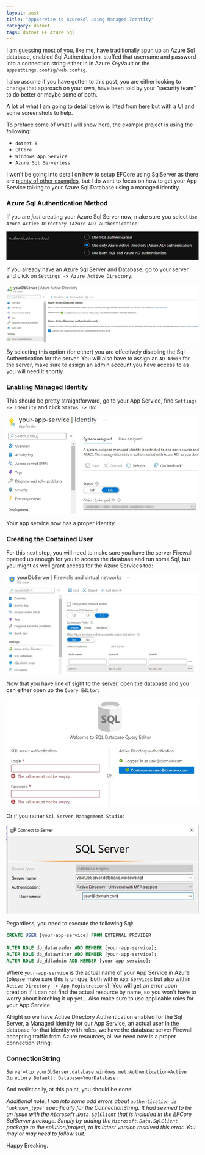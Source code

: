```yaml
---
layout: post
title: "AppService to AzureSql using Managed Identity"
category: dotnet
tags: dotnet EF Azure Sql
---
```


I am guessing most of you, like me, have traditionally spun up an Azure Sql database, enabled Sql Authentication, stuffed that username and password into a connection string either in in Azure KeyVault or the `appsettings.config/web.config`.

I also assume if you have gotten to this post, you are either looking to change that approach on your own, have been told by your "security team" to do better or maybe some of both.

A lot of what I am going to detail below is lifted from [here](https://docs.microsoft.com/en-us/azure/app-service/tutorial-connect-msi-sql-database?tabs=windowsclient%2Cefcore%2Cdotnet#4-use-managed-identity-connectivity) but with a UI and some screenshots to help.

To preface some of what I will show here, the example project is using the following:
 - `dotnet 5` 
 - `EFCore`
 - `Windows App Service` 
 - `Azure Sql Serverless` 

I won't be going into detail on how to setup EFCore using SqlServer as there are [plenty of other examples](https://docs.microsoft.com/en-us/aspnet/core/data/ef-mvc/intro?view=aspnetcore-6.0#register-the-schoolcontext), but I do want to focus on how to get your App Service talking to your Azure Sql Database using a managed identity.

### Azure Sql Authentication Method

If you are _just_ creating your Azure Sql Server now, make sure you select `Use Azure Active Directory (Azure AD) authentication`:

![Azure AD Auth on New setup](/assets/aadauth1.jpg)

If you already have an Azure Sql Server and Database, go to your server and click on `Settings -> Azure Active Directory`:

![Azure AD Auth on Existing setup](/assets/aadauth2.jpg)

By selecting this option (for either) you are effectively disabling the Sql Authentication for the server. You will also have to assign an `AD Admin` for the server, make sure to assign an admin account you have access to as you will need it shortly...

### Enabling Managed Identity

This should be pretty straightforward, go to your App Service, find `Settings -> Identity` and click `Status -> On`:

![Enabling Managed Identity](/assets/managedidentity.jpg)

Your app service now has a proper identity.

### Creating the Contained User

For this next step, you will need to make sure you have the server Firewall opened up enough for you to access the database and run some Sql, but you might as well grant access for the Azure Services too:

![Opening Sql Firewall](/assets/sqlfirewall.jpg)

Now that you have line of sight to the server, open the database and you can either open up the `Query Editor`:

![In Browser Query Editor](/assets/queryeditor.jpg)

Or if you rather `Sql Server Management Studio`: 

![SSMS](/assets/ssmsadlogin.jpg)

Regardless, you need to execute the following Sql:

```sql
CREATE USER [your-app-service] FROM EXTERNAL PROVIDER

ALTER ROLE db_datareader ADD MEMBER [your-app-service];
ALTER ROLE db_datawriter ADD MEMBER [your-app-service];
ALTER ROLE db_ddladmin ADD MEMBER [your-app-service];

```

Where `your-app-service` is the actual name of your App Service in Azure (please make sure this is unique, both within `App Services` but also within `Active Directory -> App Registrations`). 
You will get an error upon creation if it can not find the actual resource by name, so you won't have to worry about botching it up yet... Also make sure to use applicable roles for your App Service.


Alright so we have Active Directory Authentication enabled for the Sql Server, a Managed Identity for our App Service, an actual user in the database for that Identity with roles, we have the database server Firewall accepting traffic from Azure resources, all we need now is a proper connection string:

### ConnectionString

```
Server=tcp:yourDbServer.database.windows.net;Authentication=Active Directory Default; Database=YourDatabase;
```

And realistically, at this point, you should be done!

_Additional note, I ran into some odd errors about `authentication is 'unknown_type'` specifically for the ConnectionString. It had seemed to be an issue with the `Microsoft.Data.SqlClient` that is included in the EFCore SqlServer package. 
Simply by adding the `Microsoft.Data.SqlClient` package to the solution/project, to its latest version resolved this error. You may or may need to follow suit._

Happy Breaking. 
